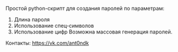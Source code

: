 Простой python-скрипт для создания паролей по параметрам:
  1) Длина пароля
  2) Использование спец-символов
  3) Использование цифр
Возможна массовая генерация паролей.

Контакты: https://vk.com/ant0ndk
